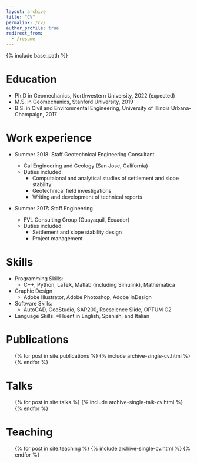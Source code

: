 ```yaml
---
layout: archive
title: "CV"
permalink: /cv/
author_profile: true
redirect_from:
  - /resume
---
```


{% include base_path %}



Education
======
* Ph.D in Geomechanics, Northwestern University, 2022 (expected)
* M.S. in Geomechanics, Stanford University, 2019
* B.S. in Civil and Environmental Engineering, University of Illinois Urbana-Champaign, 2017

Work experience
======
* Summer 2018: Staff Geotechnical Engineering Consultant
  * Cal Engineering and Geology (San Jose, California)
  * Duties included: 
    * Computaional and analytical studies of settlement and slope stability
    * Geotechnical field investigations
    * Writing and development of technical reports

* Summer 2017: Staff Engineering
  * FVL Consulting Group (Guayaquil, Ecuador)
  * Duties included:
    * Settlement and slope stability design
    * Project management
  
Skills
======
* Programming Skills:
  * C++, Python, LaTeX, Matlab (including Simulink), Mathematica
* Graphic Design
  * Adobe Illustrator, Adobe Photoshop, Adobe InDesign 
* Software Skills:
  * AutoCAD, GeoStudio, SAP200, Rocscience Slide, OPTUM G2
* Language Skills:
  *Fluent in English, Spanish, and Italian

Publications
======
  <ul>{% for post in site.publications %}
    {% include archive-single-cv.html %}
  {% endfor %}</ul>
  
Talks
======
  <ul>{% for post in site.talks %}
    {% include archive-single-talk-cv.html %}
  {% endfor %}</ul>
  
Teaching
======
  <ul>{% for post in site.teaching %}
    {% include archive-single-cv.html %}
  {% endfor %}</ul>
  
